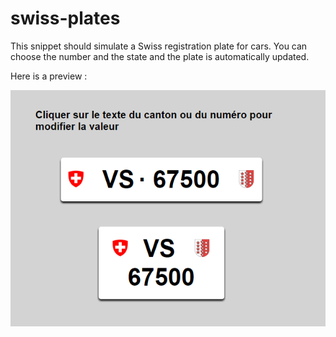 swiss-plates
============

This snippet should simulate a Swiss registration plate for cars. You can choose the number and the state and the plate is automatically updated.

Here is a preview :

<img src="doc/preview.png" alt="preview"/>
